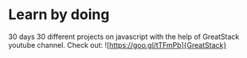 # Learn by doing

30 days 30 different projects on javascript with the help of GreatStack youtube channel.
Check out: ![https://goo.gl/tTFmPb]{GreatStack}
